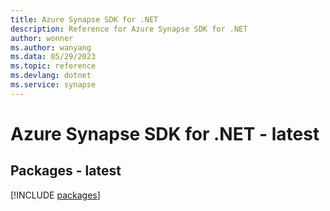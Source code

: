 ```yaml
---
title: Azure Synapse SDK for .NET
description: Reference for Azure Synapse SDK for .NET
author: wonner
ms.author: wanyang
ms.data: 05/29/2023
ms.topic: reference
ms.devlang: dotnet
ms.service: synapse
---
```

# Azure Synapse SDK for .NET - latest
## Packages - latest
[!INCLUDE [packages](synapse-index.md)]